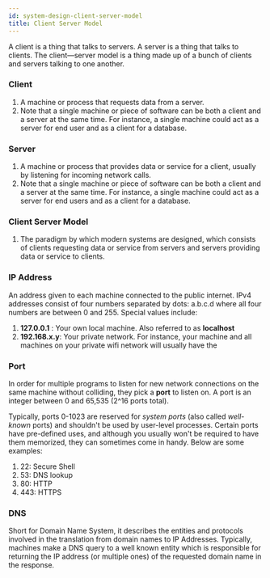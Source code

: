 ```yaml
---
id: system-design-client-server-model
title: Client Server Model
---
```


A client is a thing that talks to servers. A server is a thing that talks to clients. The client—server model is a thing made up of a bunch of clients and servers talking to one another.

### Client
1. A machine or process that requests data from a server.
2. Note that a single machine or piece of software can be both a client and a server at the same time. For instance, a single machine could act as a server for end user and as a client for a database.

### Server
1. A machine or process that provides data or service for a client, usually by listening for incoming network calls.
2. Note that a single machine or piece of software can be both a client and a server at the same time. For instance, a single machine could act as a server for end users and as a client for a database.

### Client Server Model
1. The paradigm by which modern systems are designed, which consists of clients requesting data or service from servers and servers providing data or service to clients.

### IP Address
An address given to each machine connected to the public internet. IPv4 addresses consist of four numbers separated by dots: a.b.c.d where all four numbers are between 0 and 255. Special values include:
1. **127.0.0.1** : Your own local machine. Also referred to as **localhost** 
2. **192.168.x.y**: Your private network. For instance, your machine and all machines on your private wifi network will usually have the

### Port
In order for multiple programs to listen for new network connections on the same machine without colliding, they pick a **port** to listen on. A port is an integer between 0 and 65,535 (2^16 ports total).

Typically, ports 0-1023 are reserved for *system ports* (also called *well-known* ports) and shouldn't be used by user-level processes. Certain ports have pre-defined uses, and although you usually won't be required to have them memorized, they can sometimes come in handy. Below are some examples:

1. 22: Secure Shell
2. 53: DNS lookup
3. 80: HTTP
4. 443: HTTPS

### DNS
Short for Domain Name System, it describes the entities and protocols involved in the translation from domain names to IP Addresses. Typically, machines make a DNS query to a well known entity which is responsible for returning the IP address (or multiple ones) of the requested domain name in the response.
